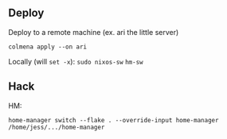 ## Deploy

<!-- TODO: tailscale -->
Deploy to a remote machine (ex. ari the little server)
```console
colmena apply --on ari
```

Locally (will `set -x`):
`sudo nixos-sw`
`hm-sw`

## Hack

HM:
```console
home-manager switch --flake . --override-input home-manager /home/jess/.../home-manager
```

